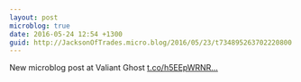 ```yaml
---
layout: post
microblog: true
date: 2016-05-24 12:54 +1300
guid: http://JacksonOfTrades.micro.blog/2016/05/23/t734895263702220800.html
---
```

New microblog post at Valiant Ghost [t.co/h5EEpWRNR...](https://t.co/h5EEpWRNRA)
